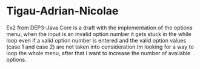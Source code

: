 # Tigau-Adrian-Nicolae

Ex2 from DEP3-Java Core is a draft with the implementation of the options menu, when the input is an invalid option number it gets stuck in the while loop even if a valid option number is entered and the valid option values (case 1 and case 2) are not taken into consideration.Im looking for a way to loop the whole menu, after that i want to increase the number of available options.
